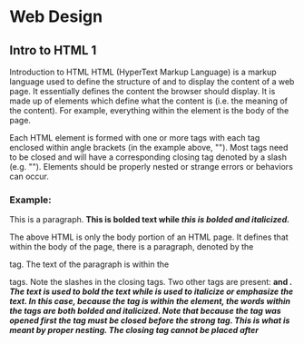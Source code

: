# Web Design

## Intro to HTML 1
Introduction to HTML
HTML (HyperText Markup Language) is a markup language used to define the structure of and to display the content of a web page. It essentially defines the content the browser should display. It is made up of elements which define what the content is (i.e. the meaning of the content). For example, everything within the <body> element is the body of the page.

Each HTML element is formed with one or more tags with each tag enclosed within angle brackets (in the example above, "<body>"). Most tags need to be closed and will have a corresponding closing tag denoted by a slash (e.g. "</body>"). Elements should be properly nested or strange errors or behaviors can occur.

### Example:
<body>
<p>This is a paragraph. <strong>This is bolded text while <em>this
is bolded and italicized.</em></strong></p>
</body>

The above HTML is only the body portion of an HTML page. It defines that within the body of the page, there is a paragraph, denoted by the <p> tag. The text of the paragraph is within the <p> tags. Note the slashes in the closing tags. Two other tags are present: <strong> and <em>. The <strong> text is used to bold the text while <em> is used to italicize or emphasize the text. In this case, because the <em> tag is within the <strong> element, the words within the <em> tags are both bolded and italicized. Note that because the <strong> tag was opened first the <em> tag must be closed before the strong tag. This is what is meant by proper nesting. The closing </em> tag cannot be placed after </strong>

